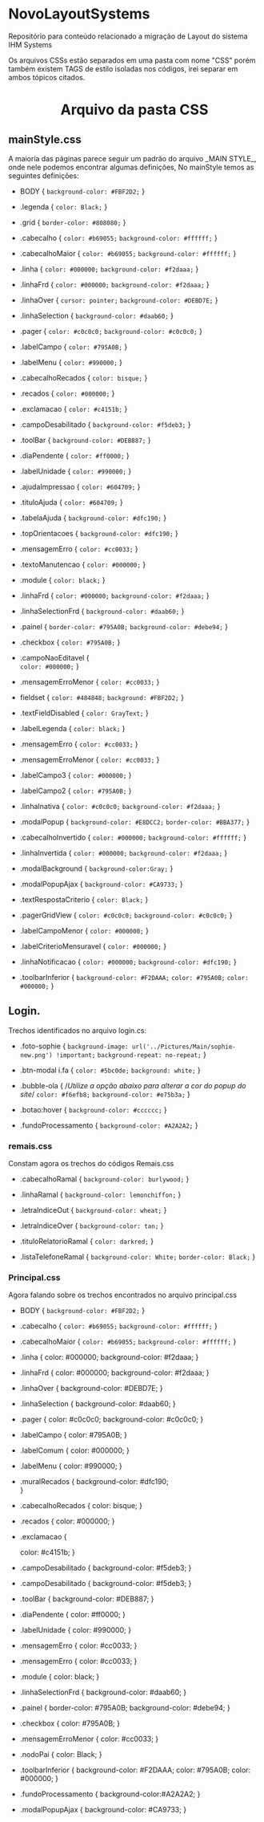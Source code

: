# NovoLayoutSystems
Repositório para conteúdo relacionado a migração de Layout do sistema IHM Systems


Os arquivos CSSs estão separados em uma pasta com nome "CSS" porém também existem TAGS de estilo isoladas nos códigos, irei separar em ambos tópicos citados. 
<h1 align="center">Arquivo da pasta CSS</h2>
<h2>mainStyle.css</h2>
A maioria das páginas parece seguir um padrão do arquivo _MAIN STYLE_, onde nele podemos encontrar algumas definições, 
No mainStyle temos as seguintes definições:

- BODY
{
	`background-color: #FBF2D2;`
}
- .legenda
{
	`color: Black;`
}
- .grid
{
	`border-color: #808080;`
}
- .cabecalho
{
	`color: #b69055;`
	`background-color: #ffffff;`
}
- .cabecalhoMaior
{
	`color: #b69055;`
	`background-color: #ffffff;`
}
- .linha
{
	`color: #000000;`
	`background-color: #f2daaa;`
}
- .linhaFrd
{
	`color: #000000;`
  `background-color: #f2daaa;`
}
- .linhaOver
{
	`cursor: pointer;`
	`background-color: #DEBD7E;`
}
- .linhaSelection
{
	`background-color: #daab60;`
}
- .pager
{
	`color: #c0c0c0;`
	`background-color: #c0c0c0;`
}
- .labelCampo
{
	`color: #795A0B;`
}
- .labelMenu
{
	`color: #990000;`
}

- .cabecalhoRecados
{
	`color: bisque;`
}

- .recados
{
	`color: #000000;`
}

- .exclamacao
{
	`color: #c4151b;`
}

- .campoDesabilitado
{
	`background-color: #f5deb3;`
}
- .toolBar
{
	`background-color: #DEB887;`
}

- .diaPendente
{
	`color: #ff0000;`
}

- .labelUnidade
{
	`color: #990000;`
}

- .ajudaImpressao
{
	`color: #604709;`
}

- .tituloAjuda
{
	`color: #604709;`
}

- .tabelaAjuda
{
    `background-color: #dfc190;`
}

- .topOrientacoes
{
    `background-color: #dfc190;`
}

- .mensagemErro
{
	`color: #cc0033;`
}

- .textoManutencao
{
	`color: #000000;`
}

- .module
{
	`color: black;`
}

- .linhaFrd
{
	`color: #000000;`
	`background-color: #f2daaa;`
}

- .linhaSelectionFrd
{
	`background-color: #daab60;`
}

- .painel
{
	`border-color: #795A0B;`
	`background-color: #debe94;`
}

- .checkbox
{
	`color: #795A0B;`
}

- .campoNaoEditavel
{	
	`color: #000000;`
}

- .mensagemErroMenor
{
	`color: #cc0033;`
}

- fieldset
{
	`color: #484848;`
	`background: #FBF2D2;`
}

- .textFieldDisabled
{
	`color: GrayText;`
}

- .labelLegenda
{
	`color: black;`
}

- .mensagemErro
{
	`color: #cc0033;`
}

- .mensagemErroMenor
{
	`color: #cc0033;`
}

- .labelCampo3
{
	`color: #000000;`
}

- .labelCampo2
{
	`color: #795A0B;`
}

- .linhaInativa
{
	`color: #c0c0c0;`
	`background-color: #f2daaa;`
}

- .modalPopup
{
	`background-color: #E8DCC2;`
	`border-color: #BBA377;`
}

- .cabecalhoInvertido
{
	`color: #000000;`
	`background-color: #ffffff;`
}

- .linhaInvertida
{
	`color: #000000;`
	`background-color: #f2daaa;`
}

- .modalBackground 
{
	`background-color:Gray;`
}

- .modalPopupAjax
{
	`background-color: #CA9733;`
}

- .textRespostaCriterio
{
	`color: Black;`
}

- .pagerGridView
{
	`color: #c0c0c0;`
	`background-color: #c0c0c0;`
}

- .labelCampoMenor
{
	`color: #000000;`
}

- .labelCriterioMensuravel
{
	`color: #000000;`
}

- .linhaNotificacao
{
	`color: #000000;`
	`background-color: #dfc190;`
}

- .toolbarInferior
{
	`background-color: #F2DAAA;`
	`color: #795A0B;`
	`color: #000000;`
}


<h2> Login. </h2>

Trechos identificados no arquivo login.cs:

- .foto-sophie {
    `background-image: url('../Pictures/Main/sophie-new.png') !important;`
    `background-repeat: no-repeat;`
}

- .btn-modal i.fa {
    `color: #5bc0de;`
    `background: white;`
}

- .bubble-ola {
    /*Utilize a opção abaixo para alterar a cor do popup do site*/
   `color: #f6efb8;`
    `background-color: #e75b3a;`
}

- .botao:hover {
        `background-color: #cccccc;`
    }

- .fundoProcessamento {
    `background-color: #A2A2A2;`
}
<h3>remais.css</h3>

Constam agora os trechos do códigos Remais.css

- .cabecalhoRamal
{
	`background-color: burlywood;`
}

- .linhaRamal
{
	`background-color: lemonchiffon;`
}

- .letraIndiceOut
{
	`background-color: wheat;`
}

- .letraIndiceOver
{
	`background-color: tan;`
}

- .tituloRelatorioRamal
{
	`color: darkred;`
}

- .listaTelefoneRamal
{
	`background-color: White;`
	`border-color: Black;`
}


<h3>Principal.css</h3>

Agora falando sobre os trechos encontrados no arquivo principal.css

- BODY
{
	`background-color: #FBF2D2;`
}

- .cabecalho {
    `color: #b69055;`
    `background-color: #ffffff;`
}

- .cabecalhoMaior
{
	`color: #b69055;`
	`background-color: #ffffff;`
}


- .linha
{
	color: #000000;
	background-color: #f2daaa;
}

- .linhaFrd
{
	color: #000000;
	background-color: #f2daaa;
}

- .linhaOver
{
	background-color: #DEBD7E;
}

- .linhaSelection
{
	background-color: #daab60;
}

- .pager
{
	color: #c0c0c0;
	background-color: #c0c0c0;
}

- .labelCampo
{
	color: #795A0B;
}

- .labelComum
{
	color: #000000;
}

- .labelMenu
{
	color: #990000;
}

- .muralRecados
{
	background-color: #dfc190;	
}

- .cabecalhoRecados
{
	color: bisque;
}

- .recados
{
	color: #000000;
}

- .exclamacao
{

	color: #c4151b;
}

- .campoDesabilitado
{
	background-color: #f5deb3;
}

- .campoDesabilitado
{
	background-color: #f5deb3;
}

- .toolBar
{
	background-color: #DEB887;
}

- .diaPendente
{
	color: #ff0000;
}

- .labelUnidade
{
	color: #990000;
}

- .mensagemErro
{
	color: #cc0033;
}

- .mensagemErro
{
	color: #cc0033;
}

- .module
{
	color: black;
}

- .linhaSelectionFrd
{
	background-color: #daab60;
}

- .painel
{
	border-color: #795A0B;
	background-color: #debe94;
}

- .checkbox
{
	color: #795A0B;
}

- .mensagemErroMenor
{
	color: #cc0033;
}

- .nodoPai
{
	color: Black;
}

- .toolbarInferior
{
	background-color: #F2DAAA;
	color: #795A0B;
	color: #000000;
}  

- .fundoProcessamento
{
    background-color:#A2A2A2;
}

- .modalPopupAjax
{
	background-color: #CA9733;
}



















